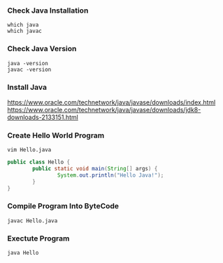 
### Check Java Installation

```
which java
which javac 
```

### Check Java Version

```
java -version
javac -version
```

### Install Java 

https://www.oracle.com/technetwork/java/javase/downloads/index.html
https://www.oracle.com/technetwork/java/javase/downloads/jdk8-downloads-2133151.html



### Create Hello World Program

```
vim Hello.java
```

```java
public class Hello {
        public static void main(String[] args) {
                System.out.println("Hello Java!");
        }
}
```

### Compile Program Into ByteCode

```
javac Hello.java
```


### Exectute Program 

```
java Hello
```